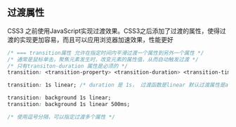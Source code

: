 
## 过渡属性
CSS3 之前使用JavaScript实现过渡效果。CSS3之后添加了过渡的属性，使得过渡的实现更加容易，而且可以应用浏览器加速效果，性能更好

```css
/* === transition属性 允许在指定时间内平滑过渡一个属性到另外一个属性 */
/* 通常是鼠标单击，聚焦元素发生时，改变元素的属性值，从而自动触发过渡 */
/* 只有transiton-duration 属性是必须的 */
transition: <transition-property> <transition-duration> <transition-timing-function> <transition-delay>

transition: 1s linear; /* duration 是 1s， 过渡函数是linear 默认过渡属性是all */

transition: background 1s linear;
transition: background 1s linear 500ms;

/* 使用逗号分隔，可以指定过渡多个属性 */
```